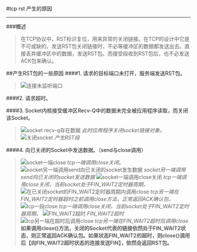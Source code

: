 #tcp rst 产生的原因
***
###概述
> 在TCP协议中，RST标识复位，用来异常的关闭链接。在TCP的设计中它是不可或缺的，发送RST包关闭链接时，不必等缓冲区的数据都发送出去。直接丢弃缓冲区中的数据，发送RST包。而接受段收到RST包后，也不必发送ACK包来确认。

##产生RST包的一些原因
####1. 请求的目标端口未打开，服务端发送RST包。
> ![连接未监听端口][image1] 

####2. 请求超时。

####3. Socket内核接受缓冲区Recv-Q中的数据未完全被应用程序读取，而关闭该Socket。
> ![socket recv-q存在数据][image2]
> *此时应用程序关闭socket链接对象。*
> ![关闭socket][image3]
> *产生RST段*

####4. 向已关闭的Socket中发送数据。（send与close调用）
> ![socket一端close][image4]
> *tcp一端调用close关闭。*
> ![socket另一端调用send向已关闭的socket发生数据][image5]
> *socket另一端调用send向已关闭的socket发送数据*
> ![socket一端调用close关闭][image6]
> *tcp一端调用close关闭，当前socket处于FIN_WAIT2定时器周期。*
> ![在已关闭socket的FIN_WAIT2定时器周期内调用close][image7]
> *tcp另一端在FIN_WAIT2定时器超时之前调用close方法，正常返回ACK确认包。*
> ![tcp一段close][image8]
> *tcp一端调用close关闭，当前socket处于FIN_WAIT2定时器周期。*
> ![FIN_WAIT2超时][image9]
> *FIN_WAIT2超时*
> ![tcp另一端在超时后调用close][image10]
> *tcp另一端在FIN_WAIT2超时后调用close*  
> **如果调用close()方法，关闭的Socket代表的链接依然处于FIN_WAIT2状态，则正常返回ACK确认包。如果状态FIN_WAIT2的超时，则close()调用后【向FIN_WAIT2超时状态的连接发送FIN】，依然会返回RST包。**

 [image1]:http://i5.tietuku.com/721e9627efd551fd.gif "连接未监听端口"
 [image2]:http://i12.tietuku.com/4ff30084a02ac36f.png "socket recv-q存在数据"
 [image3]:http://i12.tietuku.com/827ab12bc4cdc1e1.png "关闭socket"
 [image4]:http://i5.tietuku.com/4033b06f9c7e120a.png "socket一端close"
 [image5]:http://i5.tietuku.com/8061a0f861d7b55d.png "socket另一端调用send向已关闭的socket发生数据"
 [image6]:http://i5.tietuku.com/fc76d299e94ec663.png "socket一端调用close关闭"
 [image7]:http://i13.tietuku.com/764cfc91dbeb7968.png "在已关闭socket的FIN_WAIT2定时器周期内调用close"
 [image8]:http://i13.tietuku.com/b2e70daf171df684.png "tcp一端close"
 [image9]:http://i13.tietuku.com/502197421da27ee2.png "FIN_WAIT2超时"
 [image10]:http://i13.tietuku.com/9b6843d49b3b217b.png "tcp另一端在超时后调用close"
